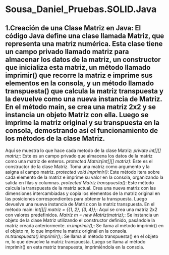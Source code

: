 # Sousa_Daniel_Pruebas.SOLID.Java
## **1.Creación de una Clase Matriz en Java:** El código Java define una clase llamada Matriz, que representa una matriz numérica. Esta clase tiene un campo privado llamado matriz para almacenar los datos de la matriz, un constructor que inicializa esta matriz, un método llamado imprimir() que recorre la matriz e imprime sus elementos en la consola, y un método llamado transpuesta() que calcula la matriz transpuesta y la devuelve como una nueva instancia de Matriz. En el método main, se crea una matriz 2x2 y se instancia un objeto Matriz con ella. Luego se imprime la matriz original y su transpuesta en la consola, demostrando así el funcionamiento de los métodos de la clase Matriz.
Aquí se muestra lo que hace cada metodo de la clase Matriz:
*private int[][] matriz;*: Este es un campo privado que almacena los datos de la matriz como una matriz de enteros.
*protected Matriz(int[][] matriz)*: Este es el constructor de la clase Matriz. Toma una matriz como argumento y la asigna al campo matriz.
*protected void imprimir()*: Este método itera sobre cada elemento de la matriz e imprime su valor en la consola, organizando la salida en filas y columnas.
*protected Matriz transpuesta()*: Este método calcula la transpuesta de la matriz actual. Crea una nueva matriz con las dimensiones intercambiadas y copia los elementos de la matriz original en las posiciones correspondientes para obtener la transpuesta. Luego devuelve una nueva instancia de Matriz con la matriz transpuesta.
En el método main:
*int[][] matriz = {{1, 2}, {3, 4}};*: Aquí se crea una matriz 2x2 con valores predefinidos.
*Matriz m = new Matriz(matriz);*: Se instancia un objeto de la clase Matriz utilizando el constructor definido, pasándole la matriz creada anteriormente.
*m.imprimir();*: Se llama al método imprimir() en el objeto m, lo que imprime la matriz original en la consola.
*m.transpuesta().imprimir();*: Se llama al método transpuesta() en el objeto m, lo que devuelve la matriz transpuesta. Luego se llama al método imprimir() en esta matriz transpuesta, imprimiéndola en la consola.
